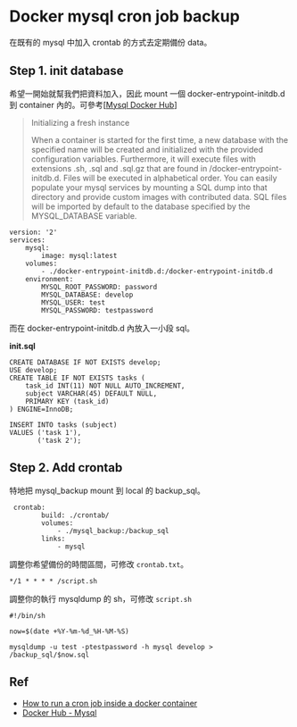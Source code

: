 # Docker mysql cron job backup

在既有的 mysql 中加入 crontab 的方式去定期備份 data。


## Step 1. init database

希望一開始就幫我們把資料加入，因此 mount 一個 docker-entrypoint-initdb.d 到 container 內的。可參考[[Mysql Docker Hub](https://hub.docker.com/_/mysql/)]

> Initializing a fresh instance
>
> When a container is started for the first time, a new database with the specified name will be created and initialized with the provided configuration variables. Furthermore, it will execute files with extensions .sh, .sql and .sql.gz that are found in /docker-entrypoint-initdb.d. Files will be executed in alphabetical order. You can easily populate your mysql services by mounting a SQL dump into that directory and provide custom images with contributed data. SQL files will be imported by default to the database specified by the MYSQL_DATABASE variable.


```
version: '2'
services:
    mysql:
        image: mysql:latest
	volumes:
		- ./docker-entrypoint-initdb.d:/docker-entrypoint-initdb.d
	environment:
		MYSQL_ROOT_PASSWORD: password
		MYSQL_DATABASE: develop
		MYSQL_USER: test
		MYSQL_PASSWORD: testpassword
```

而在 docker-entrypoint-initdb.d 內放入一小段 sql。

**init.sql**

```
CREATE DATABASE IF NOT EXISTS develop;
USE develop;
CREATE TABLE IF NOT EXISTS tasks (
    task_id INT(11) NOT NULL AUTO_INCREMENT,
    subject VARCHAR(45) DEFAULT NULL,
    PRIMARY KEY (task_id)
) ENGINE=InnoDB;

INSERT INTO tasks (subject)
VALUES ('task 1'),
       ('task 2');
```

## Step 2. Add crontab


特地把 mysql_backup mount 到 local 的 backup_sql。


```
 crontab:
        build: ./crontab/
        volumes:
            - ./mysql_backup:/backup_sql
        links:
            - mysql
```

調整你希望備份的時間區間，可修改 `crontab.txt`。

```
*/1 * * * * /script.sh
```

調整你的執行 mysqldump 的 sh，可修改 `script.sh`

```
#!/bin/sh

now=$(date +%Y-%m-%d_%H-%M-%S)

mysqldump -u test -ptestpassword -h mysql develop > /backup_sql/$now.sql
```


## Ref

* [How to run a cron job inside a docker container](https://stackoverflow.com/questions/37015624/how-to-run-a-cron-job-inside-a-docker-container)
* [Docker Hub - Mysql](https://hub.docker.com/_/mysql/)


